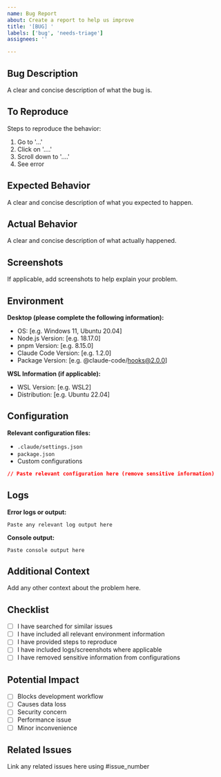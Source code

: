 ```yaml
---
name: Bug Report
about: Create a report to help us improve
title: '[BUG] '
labels: ['bug', 'needs-triage']
assignees: ''

---
```


## Bug Description
A clear and concise description of what the bug is.

## To Reproduce
Steps to reproduce the behavior:
1. Go to '...'
2. Click on '....'
3. Scroll down to '....'
4. See error

## Expected Behavior
A clear and concise description of what you expected to happen.

## Actual Behavior
A clear and concise description of what actually happened.

## Screenshots
If applicable, add screenshots to help explain your problem.

## Environment
**Desktop (please complete the following information):**
- OS: [e.g. Windows 11, Ubuntu 20.04]
- Node.js Version: [e.g. 18.17.0]
- pnpm Version: [e.g. 8.15.0]
- Claude Code Version: [e.g. 1.2.0]
- Package Version: [e.g. @claude-code/hooks@2.0.0]

**WSL Information (if applicable):**
- WSL Version: [e.g. WSL2]
- Distribution: [e.g. Ubuntu 22.04]

## Configuration
**Relevant configuration files:**
- `.claude/settings.json`
- `package.json`
- Custom configurations

```json
// Paste relevant configuration here (remove sensitive information)
```

## Logs
**Error logs or output:**
```
Paste any relevant log output here
```

**Console output:**
```
Paste console output here
```

## Additional Context
Add any other context about the problem here.

## Checklist
- [ ] I have searched for similar issues
- [ ] I have included all relevant environment information
- [ ] I have provided steps to reproduce
- [ ] I have included logs/screenshots where applicable
- [ ] I have removed sensitive information from configurations

## Potential Impact
- [ ] Blocks development workflow
- [ ] Causes data loss
- [ ] Security concern
- [ ] Performance issue
- [ ] Minor inconvenience

## Related Issues
Link any related issues here using #issue_number